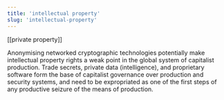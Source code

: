```yaml
---
title: 'intellectual property'
slug: 'intellectual-property'
---
```


[[private property]]

Anonymising networked cryptographic technologies potentially make intellectual property rights a weak point in the global system of capitalist production. Trade secrets, private data (intelligence), and proprietary software form the base of capitalist governance over production and security systems, and need to be expropriated as one of the first steps of any productive seizure of the means of production.